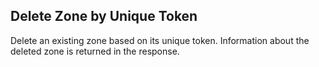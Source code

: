 Delete Zone by Unique Token
---------------------------
Delete an existing zone based on its unique token. Information about the 
deleted zone is returned in the response.